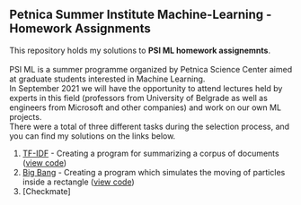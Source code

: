 ## Petnica Summer Institute Machine-Learning - Homework Assignments

This repository holds my solutions to <b>PSI ML homework assignemnts</b>. <br/> <br/> 
PSI ML is a summer programme organized by Petnica Science Center aimed at graduate students interested in Machine Learning. <br/>
In September 2021 we will have the opportunity to attend lectures held by experts in this field (professors from University of Belgrade as well as engineers from Microsoft and other companies) and work on our own ML projects. <br/>
There were a total of three different tasks during the selection process, and you can find my solutions on the links below.

1. [TF-IDF](https://github.com/emirdemic/PSIML-homework/tree/main/tfidf) - Creating a program for summarizing a corpus of documents ([view code](https://github.com/emirdemic/PSIML-homework/blob/main/tfidf/tf-idf.py))
2. [Big Bang](https://github.com/emirdemic/PSIML-homework/tree/main/big-bang) - Creating a program which simulates the moving of particles inside a rectangle ([view code](https://github.com/emirdemic/PSIML-homework/blob/main/big-bang/big_bang.py))
3. [Checkmate] 
